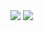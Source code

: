 <picture>
  <source
    srcset="https://github-readme-stats.vercel.app/api?username=loplayersolo&show_icons=true&theme=dracula"
    media="(prefers-color-scheme: dracula)"
  />
  <source
    srcset="https://github-readme-stats.vercel.app/api?username=loplayersolo&show_icons=true"
    media="(prefers-color-scheme: dracula), (prefers-color-scheme: dracula)"
  />
  <img src="https://github-readme-stats.vercel.app/api?username=loplayersolo&show_icons=true&theme=dracula" />
  <img src="[![Top Langs](https://github-readme-stats.vercel.app/api/top-langs/?username=loplayersolo&layout=pie)](https://github.com/anuraghazra/github-readme-stats)" />
</picture>
